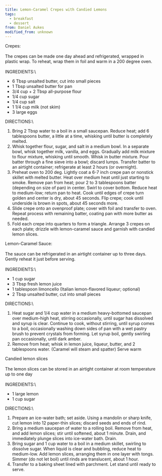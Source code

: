 ```yaml
---
title: Lemon-Caramel Crepes with Candied Lemons
tags:
  - breakfast
  - dessert
from: Daniel Aukes
modified_from: unknown
---
```

Crepes:\
\
The crepes can be made one day ahead and refrigerated, wrapped in plastic wrap. To reheat, wrap them in foil and warm in a 200 degree oven.\
\
INGREDIENTS:\

-   6 Tbsp unsalted butter, cut into small pieces
-   1 Tbsp unsalted butter for pan
-   3/4 cup + 2 Tbsp all-purpose flour
-   1/4 cup sugar
-   1/4 cup salt
-   1 1/4 cup milk (not skim)
-   3 large eggs

DIRECTIONS:\

1.  Bring 2 Tbsp water to a boil in a small saucepan. Reduce heat; add 6 tablespoons butter, a little at a time, whisking until butter is completely melted.
2.  Whisk together flour, sugar, and salt in a medium bowl. In a separate bowl, whisk together milk, vanilla, and eggs. Gradually add milk mixture to flour mixture, whisking until smooth. Whisk in butter mixture. Pour batter through a fine sieve into a bowl; discard lumps. Transfer batter to an airtight container; refrigerate at least 2 hours (or overnight).
3.  Preheat oven to 200 deg. Lightly coat a 6-7 inch crepe pan or nonstick skillet with melted butter. Heat over medium heat until just starting to smoke. Remove pan from heat; pour 2 to 3 tablespoons batter (depending on size of pan) in center. Swirl to cover bottom. Reduce heat to medium-low; return pan to heat. Cook until edges of crepe turn golden and center is dry, about 45 seconds. Flip crepe; cook until underside is brown in spots, about 45 seconds more.
4.  Slide crepe onto an ovenproof plate; cover with foil and transfer to oven. Repeat process with remaining batter, coating pan with more butter as needed.
5.  Fold each crepe into quarters to form a triangle. Arrange 3 crepes on each plate; drizzle with lemon-caramel sauce and garnish with candied lemon slices.

Lemon-Caramel Sauce:\
\
The sauce can be refrigerated in an airtight container up to three days. Gently reheat it just before serving.\
\
INGREDIENTS:\

-   1 cup sugar
-   3 Tbsp fresh lemon juice
-   1 tablespoon limoncello (Italian lemon-flavored liqueur; optional)
-   2 Tbsp unsalted butter, cut into small pieces

DIRECTIONS:\

1.  Heat sugar and 1/4 cup water in a medium heavy-bottomed saucepan over medium-high heat, stirring occasionally, until sugar has dissolved and syrup is clear. Continue to cook, without stirring, until syrup comes to a boil, occasionally washing down sides of pan with a wet pastry brush to prevent crystals from forming. Let syrup boil, gently swirling pan occasionally, until dark amber.
2.  Remove from heat; whisk in lemon juice, liqueur, butter, and 2 tablespoons water. (Caramel will steam and spatter) Serve warm

Candied lemon slices\
\
The lemon slices can be stored in an airtight container at room temperature up to one day\
\
INGREDIENTS:\

-   1 large lemon
-   1 cup sugar

DIRECTIONS:\

1.  Prepare an ice-water bath; set aside. Using a mandolin or sharp knife, cut lemon into 12 paper-thin slices; discard seeds and ends of rind.
2.  Bring a medium saucepan of water to a rolling boil. Remove from heat, and add lemon slices; stir until softened, about 1 minute. Drain, and immediately plunge slices into ice-water bath. Drain.
3.  Bring sugar and 1 cup water to a boil in a medium skillet, swirling to dissolve sugar. When liquid is clear and bubbling, reduce heat to medium-low. Add lemon slices, arranging them in one layer with tongs. Simmer (do not let boil) until rinds are translucent, about 1 hour.
4.  Transfer to a baking sheet lined with parchment. Let stand until ready to serve.

